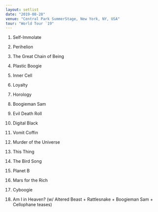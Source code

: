 ```yaml
---
layout: setlist
date: "2019-08-28"
venue: "Central Park SummerStage, New York, NY, USA"
tour: "World Tour `19"
---
```



 1. Self-Immolate

 2. Perihelion

 3. The Great Chain of Being

 4. Plastic Boogie

 5. Inner Cell

 6. Loyalty

 7. Horology

 8. Boogieman Sam

 9. Evil Death Roll

10. Digital Black

11. Vomit Coffin

12. Murder of the Universe

13. This Thing

14. The Bird Song

15. Planet B

16. Mars for the Rich

17. Cyboogie

18. Am I in Heaven?
    (w/ Altered Beast + Rattlesnake + Boogieman Sam + Cellophane teases)
